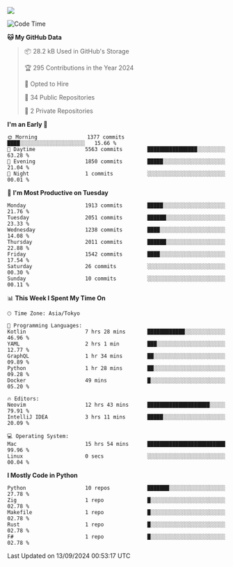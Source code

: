 ![](https://komarev.com/ghpvc/?username=kitagawa-hr)

<!--START_SECTION:waka-->
![Code Time](http://img.shields.io/badge/Code%20Time-1%2C052%20hrs%2014%20mins-blue)

**🐱 My GitHub Data** 

> 📦 28.2 kB Used in GitHub's Storage 
 > 
> 🏆 295 Contributions in the Year 2024
 > 
> 💼 Opted to Hire
 > 
> 📜 34 Public Repositories 
 > 
> 🔑 2 Private Repositories 
 > 
**I'm an Early 🐤** 

```text
🌞 Morning                1377 commits        ████░░░░░░░░░░░░░░░░░░░░░   15.66 % 
🌆 Daytime                5563 commits        ████████████████░░░░░░░░░   63.28 % 
🌃 Evening                1850 commits        █████░░░░░░░░░░░░░░░░░░░░   21.04 % 
🌙 Night                  1 commits           ░░░░░░░░░░░░░░░░░░░░░░░░░   00.01 % 
```
📅 **I'm Most Productive on Tuesday** 

```text
Monday                   1913 commits        █████░░░░░░░░░░░░░░░░░░░░   21.76 % 
Tuesday                  2051 commits        ██████░░░░░░░░░░░░░░░░░░░   23.33 % 
Wednesday                1238 commits        ████░░░░░░░░░░░░░░░░░░░░░   14.08 % 
Thursday                 2011 commits        ██████░░░░░░░░░░░░░░░░░░░   22.88 % 
Friday                   1542 commits        ████░░░░░░░░░░░░░░░░░░░░░   17.54 % 
Saturday                 26 commits          ░░░░░░░░░░░░░░░░░░░░░░░░░   00.30 % 
Sunday                   10 commits          ░░░░░░░░░░░░░░░░░░░░░░░░░   00.11 % 
```


📊 **This Week I Spent My Time On** 

```text
🕑︎ Time Zone: Asia/Tokyo

💬 Programming Languages: 
Kotlin                   7 hrs 28 mins       ████████████░░░░░░░░░░░░░   46.96 % 
YAML                     2 hrs 1 min         ███░░░░░░░░░░░░░░░░░░░░░░   12.77 % 
GraphQL                  1 hr 34 mins        ██░░░░░░░░░░░░░░░░░░░░░░░   09.89 % 
Python                   1 hr 28 mins        ██░░░░░░░░░░░░░░░░░░░░░░░   09.28 % 
Docker                   49 mins             █░░░░░░░░░░░░░░░░░░░░░░░░   05.20 % 

🔥 Editors: 
Neovim                   12 hrs 43 mins      ████████████████████░░░░░   79.91 % 
IntelliJ IDEA            3 hrs 11 mins       █████░░░░░░░░░░░░░░░░░░░░   20.09 % 

💻 Operating System: 
Mac                      15 hrs 54 mins      █████████████████████████   99.96 % 
Linux                    0 secs              ░░░░░░░░░░░░░░░░░░░░░░░░░   00.04 % 
```

**I Mostly Code in Python** 

```text
Python                   10 repos            ███████░░░░░░░░░░░░░░░░░░   27.78 % 
Zig                      1 repo              █░░░░░░░░░░░░░░░░░░░░░░░░   02.78 % 
Makefile                 1 repo              █░░░░░░░░░░░░░░░░░░░░░░░░   02.78 % 
Rust                     1 repo              █░░░░░░░░░░░░░░░░░░░░░░░░   02.78 % 
F#                       1 repo              █░░░░░░░░░░░░░░░░░░░░░░░░   02.78 % 
```




 Last Updated on 13/09/2024 00:53:17 UTC
<!--END_SECTION:waka-->
